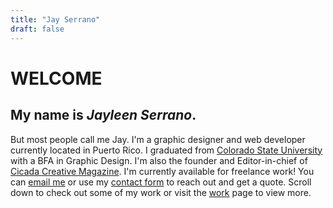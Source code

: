 ```yaml
---
title: "Jay Serrano"
draft: false
---
```


# WELCOME

## My name is *Jayleen Serrano*. 

But most people call me Jay. I'm a graphic designer and web developer currently located in Puerto Rico. I graduated from [Colorado State University](https://www.colostate.edu/) with a BFA in Graphic Design. I'm also the founder and Editor-in-chief of [Cicada Creative Magazine](https://cicadacreativemag.com/). I'm currently available for freelance work! You can [email me](/mailto:jserrano.97@outlook.com) or use my [contact form](/contact) to reach out and get a quote. Scroll down to check out some of my work or visit the [work](/work) page to view more.

